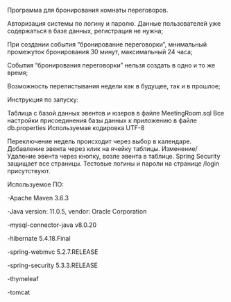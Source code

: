 Программа для бронирования комнаты переговоров.

Авторизация системы по логину и паролю. Данные пользователей уже содержаться в базе данных, регистрация не нужна;

При создании события “бронирование переговорки”, мнимальный промежуток бронирования 30 минут, максимальный 24 часа;

События “бронирования переговорки” нельзя создать в одно и то же время;

Возможность перелистывания недели как в будущее, так и в прошлое;



Инструкция по запуску:

Таблица с базой данных эвентов и юзеров в файле MeetingRoom.sql
Все настройки присоединения базы данных к приложению в файле db.properties
Используемая кодировка UTF-8

Переключение недель происходит через выбор в календаре.
Добавление эвента через клик на ячейку таблицы.
Изменение/Удаление эвента через кнопку, возле эвента в таблице.
Spring Security защищает все страницы. Тестовые логины и пароли на странице /login присутствуют.




Используемое ПО:

-Apache Maven 3.6.3

-Java version: 11.0.5, vendor: Oracle Corporation 

-mysql-connector-java v8.0.20

-hibernate 5.4.18.Final

-spring-webmvc 5.2.7.RELEASE

-spring-security 5.3.3.RELEASE

-thymeleaf

-tomcat
